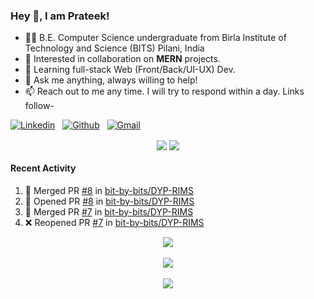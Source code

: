 ### Hey 👋, I am Prateek!
- 👨‍🎓 B.E. Computer Science undergraduate from Birla Institute of Technology and Science (BITS) Pilani, India
- 💖 Interested in collaboration on **MERN** projects.
- 🌱 Learning full-stack Web (Front/Back/UI-UX) Dev.
- 💬 Ask me anything, always willing to help!
- 📫 Reach out to me any time. I will try to respond within a day. Links follow-

<!-- Connection Links -->
[![Linkedin](https://img.shields.io/badge/-LinkedIn-blue?style=flat&logo=Linkedin&logoColor=white)](https://www.linkedin.com/in/bit-by-bits/)&nbsp;&nbsp;
[![Github](https://img.shields.io/badge/-Github-000?style=flat&logo=Github&logoColor=white)](https://github.com/bit-by-bits)&nbsp;&nbsp;
[![Gmail](https://img.shields.io/badge/-Gmail-c14438?style=flat&logo=Gmail&logoColor=white)](mailto:kashyapprateek13@gmail.com)

<!-- User Stats -->
<p align="center">
  <img align="center" src="https://img.shields.io/github/followers/bit-by-bits?style=social" />  
  <img align="center" src="https://visitor-badge.laobi.icu/badge?page_id=bit-by-bits.visitor-badge" />
</p>

#### Recent Activity

<!--START_SECTION:activity-->
1. 🎉 Merged PR [#8](https://github.com/bit-by-bits/DYP-RIMS/pull/8) in [bit-by-bits/DYP-RIMS](https://github.com/bit-by-bits/DYP-RIMS)
2. 💪 Opened PR [#8](https://github.com/bit-by-bits/DYP-RIMS/pull/8) in [bit-by-bits/DYP-RIMS](https://github.com/bit-by-bits/DYP-RIMS)
3. 🎉 Merged PR [#7](https://github.com/bit-by-bits/DYP-RIMS/pull/7) in [bit-by-bits/DYP-RIMS](https://github.com/bit-by-bits/DYP-RIMS)
4. ❌ Reopened PR [#7](https://github.com/bit-by-bits/DYP-RIMS/pull/7) in [bit-by-bits/DYP-RIMS](https://github.com/bit-by-bits/DYP-RIMS)
<!--END_SECTION:activity-->

<!-- Coding Stats -->
<p align="center">
  <img align="center" src="https://github-readme-stats-sigma-five.vercel.app/api?username=bit-by-bits&show_icons=true&theme=dark" /> <br><br>
  <img align="center" src="https://github-readme-streak-stats.herokuapp.com/?user=bit-by-bits&theme=dark" /> <br><br>
  <img align="center" src="https://github-readme-stats.vercel.app/api/wakatime?username=bit_by_bits&layout=compact&theme=dark" />  
</p>
